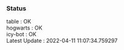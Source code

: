 ### Status


table : OK  
hogwarts : OK  
icy-bot : OK  
Latest Update : 2022-04-11 11:07:34.759297

